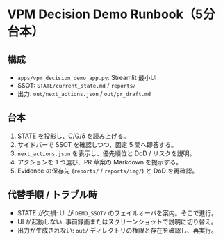 # VPM Decision Demo Runbook（5分台本）

## 構成
- `apps/vpm_decision_demo_app.py`: Streamlit 最小UI
- SSOT: `STATE/current_state.md` / `reports/`
- 出力: `out/next_actions.json` / `out/pr_draft.md`

## 台本
1. STATE を投影し、C/G/δ を読み上げる。
2. サイドバーで SSOT を確認しつつ、固定 5 問へ即答する。
3. `next_actions.json` を表示し、優先順位と DoD / リスクを説明。
4. アクションを 1 つ選び、PR 草案の Markdown を提示する。
5. Evidence の保存先 (`reports/` / `reports/img/`) と DoD を再確認。

## 代替手順 / トラブル時
- STATE が欠損: UI が `DEMO_SSOT/` のフェイルオーバを案内。そこで進行。
- UI が起動しない: 事前録画またはスクリーンショットで説明に切り替え。
- 出力が生成されない: `out/` ディレクトリの権限と存在を確認し、再実行。
